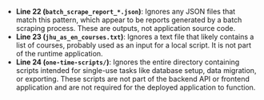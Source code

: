 - **Line 22 (`batch_scrape_report_*.json`)**: Ignores any JSON files that match this pattern, which appear to be reports generated by a batch scraping process. These are outputs, not application source code.
- **Line 23 (`jhu_as_en_courses.txt`)**: Ignores a text file that likely contains a list of courses, probably used as an input for a local script. It is not part of the runtime application.
- **Line 24 (`one-time-scripts/`)**: Ignores the entire directory containing scripts intended for single-use tasks like database setup, data migration, or exporting. These scripts are not part of the backend API or frontend application and are not required for the deployed application to function.